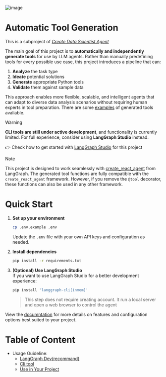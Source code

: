 ![image](https://github.com/user-attachments/assets/d1cfac6a-8c8e-4426-ae79-bfbdbd4c8310)

# Automatic Tool Generation

This is a subproject of [*Create Data Scientist Agent*](docs/hyperproject.md)

The main goal of this project is to **automatically and independently generate tools** for use by LLM agents. Rather than manually predefining tools for every possible use case, this project introduces a pipeline that can:

1. **Analyze** the task type  
2. **Ideate** potential solutions  
3. **Generate** appropriate Python tools  
4. **Validate** them against sample data

This approach enables more flexible, scalable, and intelligent agents that can adapt to diverse data analysis scenarios without requiring human experts in tool preparation.
There are some [examples](example/gen_tool_01.py) of generated tools avaliable.

> [!WARNING]
> **CLI tools are still under active development**, and functionality is currently limited.
> For full experience, consider using **LangGraph Studio** instead.
>
> 👉 Check how to get started with [LangGraph Studio](docs/how_to/use_langgraph_dev.md) for this project

> [!NOTE]  
> This project is designed to work seamlessly with [create_react_agent](https://python.langchain.com/api_reference/langchain/agents/langchain.agents.react.agent.create_react_agent.html) from LangGraph.
> The generated tool functions are fully compatible with the `create_react_agent` framework. However, if you remove the `@tool` decorator, these functions can also be used in any other framework.
 
# Quick Start

1. **Set up your environment**  
   ```bash
   cp .env.example .env
   ```
   Update the `.env` file with your own API keys and configuration as needed.

2. **Install dependencies**  
   ```bash
   pip install -r requirements.txt
   ```

3. **(Optional) Use LangGraph Studio**  
   If you want to use LangGraph Studio for a better development experience:  
   ```bash
   pip install 'langgraph-cli[inmem]'
   ```
   >This step does not require creating account.
   >It run a local server and open a web browser to control the agent

View the [documntation](https://salmonsung.github.io/automatic-tool-generation/) for more details on features and configuration options best suited to your project.

# Table of Content 
- Usage Guideline:
   - [LangGraph Dev(recommand)](docs/how_to/use_langgraph_dev.md)
   - [Cli tool](docs/how_to/use_cli.md)
   - [Use in Your Project](docs/how_to/use_as_package.md)
